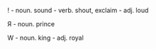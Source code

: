 !
	- noun. sound
	- verb. shout, exclaim
	- adj. loud

Я
	- noun. prince

W
	- noun. king
	- adj. royal
